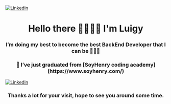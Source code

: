 <div align="left">

[![Linkedin](https://img.shields.io/badge/LuisLuque-%231DA1F2.svg?style=for-the-badge&logo=Linkedin&logoColor=white)](https://www.linkedin.com/in/donlluque/)

 
</div>  

 <h1 align="center">Hello there 🤜🏼🤛🏼 I'm Luigy</h1>
 <h3 align="center">I’m doing my best to become the best BackEnd Developer that I can be 👨🏼‍💻</h3>
 <h3 align="center">🤯 I’ve just graduated from [SoyHenry coding academy](https://www.soyhenry.com/)</h3>

[![Linkedin](https://img.shields.io/badge/rzashakeri-%231DA1F2.svg?style=for-the-badge&logo=Linkedin&logoColor=white)](www.linkedin.com/in/donlluque/)

<h3 align="center">Thanks a lot for your visit, hope to see you around some time.</h3>
